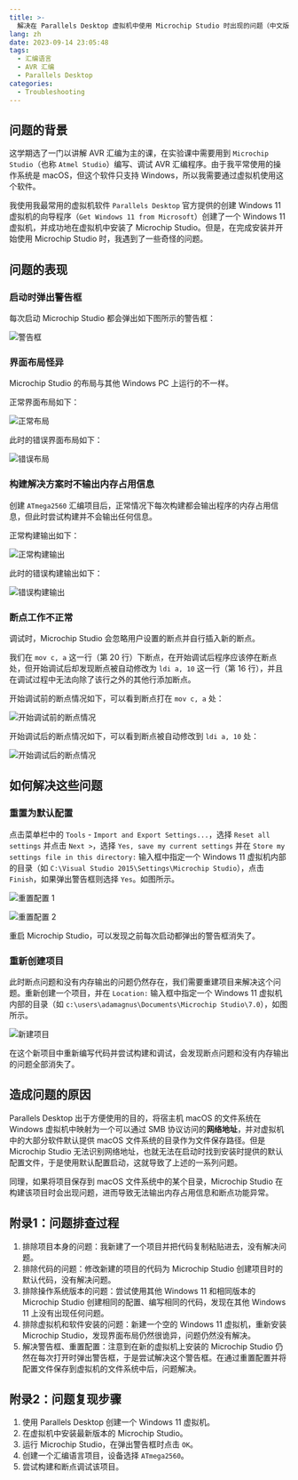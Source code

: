 ```yaml
---
title: >-
  解决在 Parallels Desktop 虚拟机中使用 Microchip Studio 时出现的问题（中文版）
lang: zh
date: 2023-09-14 23:05:48
tags:
  - 汇编语言
  - AVR 汇编
  - Parallels Desktop
categories:
  - Troubleshooting
---
```


## 问题的背景

这学期选了一门以讲解 AVR 汇编为主的课，在实验课中需要用到 `Microchip Studio`（也称 `Atmel Studio`）编写、调试 AVR 汇编程序。由于我平常使用的操作系统是 macOS，但这个软件只支持 Windows，所以我需要通过虚拟机使用这个软件。

我使用我最常用的虚拟机软件 `Parallels Desktop` 官方提供的创建 Windows 11 虚拟机的向导程序（`Get Windows 11 from Microsoft`）创建了一个 Windows 11 虚拟机，并成功地在虚拟机中安装了 Microchip Studio。但是，在完成安装并开始使用 Microchip Studio 时，我遇到了一些奇怪的问题。

## 问题的表现

### 启动时弹出警告框

每次启动 Microchip Studio 都会弹出如下图所示的警告框：

![警告框](https://cdn.jsdelivr.net/gh/classmateada/site-pictures/img/20230915000402.png)

### 界面布局怪异

Microchip Studio 的布局与其他 Windows PC 上运行的不一样。

正常界面布局如下：

![正常布局](https://cdn.jsdelivr.net/gh/classmateada/site-pictures/img/20230915003845.png)

此时的错误界面布局如下：

![错误布局](https://cdn.jsdelivr.net/gh/classmateada/site-pictures/img/20230915001655.png)

### 构建解决方案时不输出内存占用信息

创建 `ATmega2560` 汇编项目后，正常情况下每次构建都会输出程序的内存占用信息，但此时尝试构建并不会输出任何信息。

正常构建输出如下：

![正常构建输出](https://cdn.jsdelivr.net/gh/classmateada/site-pictures/img/20230915003745.png)

此时的错误构建输出如下：

![错误构建输出](https://cdn.jsdelivr.net/gh/classmateada/site-pictures/img/20230915001847.png)

### 断点工作不正常

调试时，Microchip Studio 会忽略用户设置的断点并自行插入新的断点。

我们在 `mov c, a` 这一行（第 20 行）下断点，在开始调试后程序应该停在断点处，但开始调试后却发现断点被自动修改为 `ldi a, 10` 这一行（第 16 行），并且在调试过程中无法向除了该行之外的其他行添加断点。

开始调试前的断点情况如下，可以看到断点打在 `mov c, a` 处：

![开始调试前的断点情况](https://cdn.jsdelivr.net/gh/classmateada/site-pictures/img/20230915002409.png)

开始调试后的断点情况如下，可以看到断点被自动修改到 `ldi a, 10` 处：

![开始调试后的断点情况](https://cdn.jsdelivr.net/gh/classmateada/site-pictures/img/20230915002544.png)

## 如何解决这些问题

### 重置为默认配置

点击菜单栏中的 `Tools` - `Import and Export Settings...`，选择 `Reset all settings` 并点击 `Next >`，选择 `Yes, save my current settings` 并在 `Store my settings file in this directory:` 输入框中指定一个 Windows 11 虚拟机内部的目录（如 `C:\Visual Studio 2015\Settings\Microchip Studio`），点击 `Finish`，如果弹出警告框则选择 `Yes`。如图所示。

![重置配置 1](https://cdn.jsdelivr.net/gh/classmateada/site-pictures/img/20230915002751.png)

![重置配置 2](https://cdn.jsdelivr.net/gh/classmateada/site-pictures/img/20230915003133.png)

重启 Microchip Studio，可以发现之前每次启动都弹出的警告框消失了。

### 重新创建项目

此时断点问题和没有内存输出的问题仍然存在，我们需要重建项目来解决这个问题。重新创建一个项目，并在 `Location:` 输入框中指定一个 Windows 11 虚拟机内部的目录（如 `c:\users\adamagnus\Documents\Microchip Studio\7.0`），如图所示。

![新建项目](https://cdn.jsdelivr.net/gh/classmateada/site-pictures/img/20230915031044.png)

在这个新项目中重新编写代码并尝试构建和调试，会发现断点问题和没有内存输出的问题全部消失了。

## 造成问题的原因

Parallels Desktop 出于方便使用的目的，将宿主机 macOS 的文件系统在 Windows 虚拟机中映射为一个可以通过 SMB 协议访问的**网络地址**，并对虚拟机中的大部分软件默认提供 macOS 文件系统的目录作为文件保存路径。但是 Microchip Studio 无法识别网络地址，也就无法在启动时找到安装时提供的默认配置文件，于是使用默认配置启动，这就导致了上述的一系列问题。

同理，如果将项目保存到 macOS 文件系统中的某个目录，Microchip Studio 在构建该项目时会出现问题，进而导致无法输出内存占用信息和断点功能异常。

## 附录1：问题排查过程

1. 排除项目本身的问题：我新建了一个项目并把代码复制粘贴进去，没有解决问题。
2. 排除代码的问题：修改新建的项目的代码为 Microchip Studio 创建项目时的默认代码，没有解决问题。
3. 排除操作系统版本的问题：尝试使用其他 Windows 11 和相同版本的 Microchip Studio 创建相同的配置、编写相同的代码，发现在其他 Windows 11 上没有出现任何问题。
4. 排除虚拟机和软件安装的问题：新建一个空的 Windows 11 虚拟机，重新安装 Microchip Studio，发现界面布局仍然很诡异，问题仍然没有解决。
5. 解决警告框、重置配置：注意到在新的虚拟机上安装的 Microchip Studio 仍然在每次打开时弹出警告框，于是尝试解决这个警告框。在通过重置配置并将配置文件保存到虚拟机的文件系统中后，问题解决。

## 附录2：问题复现步骤

1. 使用 Parallels Desktop 创建一个 Windows 11 虚拟机。
2. 在虚拟机中安装最新版本的 Microchip Studio。
3. 运行 Microchip Studio，在弹出警告框时点击 `OK`。
4. 创建一个汇编语言项目，设备选择 `ATmega2560`。
5. 尝试构建和断点调试该项目。
